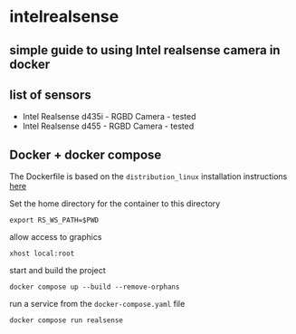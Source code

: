 # intelrealsense

## simple guide to using Intel realsense camera in docker

## list of sensors

- Intel Realsense d435i - RGBD Camera - tested
- Intel Realsense d455  - RGBD Camera - tested

## Docker + docker compose

The Dockerfile is based on the `distribution_linux` installation instructions [here](https://github.com/IntelRealSense/librealsense/blob/master/doc/distribution_linux.md)

Set the home directory for the container to this directory 
```
export RS_WS_PATH=$PWD
```

allow access to graphics
```
xhost local:root
```

start and build the project 
```
docker compose up --build --remove-orphans
```

run a service from the `docker-compose.yaml` file
```
docker compose run realsense
```










